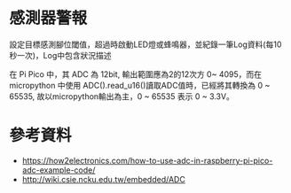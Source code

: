 # 感測器警報

設定目標感測腳位閾值，超過時啟動LED燈或蜂鳴器，並紀錄一筆Log資料(每10秒一次)，Log中包含狀況描述

在 Pi Pico 中，其 ADC 為 12bit, 輸出範圍應為2的12次方 0~ 4095，而在 micropython 中使用 ADC().read_u16()讀取ADC值時，已經將其轉換為 0 ~ 65535, 故以micropython輸出為主，0 ~ 65535 表示 0 ~ 3.3V。


# 參考資料
- https://how2electronics.com/how-to-use-adc-in-raspberry-pi-pico-adc-example-code/
- http://wiki.csie.ncku.edu.tw/embedded/ADC